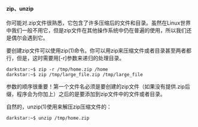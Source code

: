 #### zip、unzip

你可能对.zip文件很熟悉，它包含了许多压缩后的文件和目录。虽然在Linux世界中我们一般不用它，但是zip文件在其他操作系统中仍在普遍的使用，所以我们还是偶尔会遇到它。   

要创建zip文件可以使用zip(1)命令。你可以用zip来压缩文件或者目录甚至两者都行，但是，这时需要用[-r]参数来递归的处理目录。  
```plain
darkstar:~$ zip -r /tmp/home.zip /home
darkstar:~$ zip /tmp/large_file.zip /tmp/large_file
```  
参数的顺序很重要！第一个文件名必须是要创建的zip文件（如果没有提供.zip后缀，程序会为你加上）之后的是要添加到zip文件中的文件或者目录。  

自然的，unzip(1)使用来解压zip压缩文件的：  
```plain
darkstar:~$ unzip /tmp/home.zip
```  
